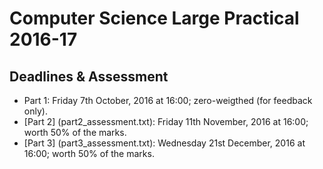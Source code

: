 # Computer Science Large Practical 2016-17

## Deadlines & Assessment
* Part 1: Friday 7th October, 2016 at 16:00; zero-weigthed (for feedback only).
* [Part 2] (part2_assessment.txt): Friday 11th November, 2016 at 16:00; worth 50% of the marks.
* [Part 3] (part3_assessment.txt): Wednesday 21st December, 2016 at 16:00; worth 50% of the marks.